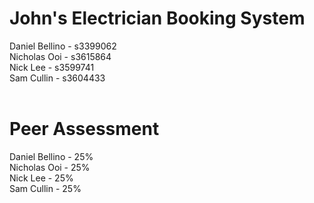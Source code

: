 # John's Electrician Booking System
Daniel Bellino - s3399062 <br/>
Nicholas Ooi - s3615864 <br/>
Nick Lee - s3599741 <br/>
Sam Cullin - s3604433 <br/>
<br/>
# Peer Assessment
Daniel Bellino - 25% <br/>
Nicholas Ooi - 25% <br/>
Nick Lee - 25% <br/>
Sam Cullin - 25% <br/>
